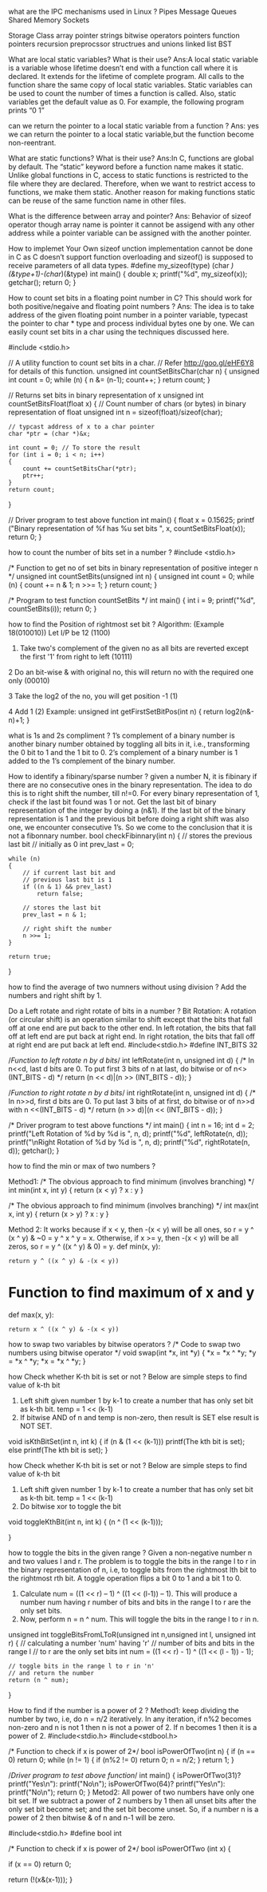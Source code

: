 what are the IPC mechanisms used in Linux ?
Pipes
Message Queues
Shared Memory
Sockets


Storage Class
array
pointer
strings
bitwise operators
pointers
function pointers
recursion
preprocssor
structrues and unions
linked list 
BST

What are local static variables? What is their use?
Ans:A local static variable is a variable whose lifetime doesn’t end with a function call
 where it is declared. It extends for the lifetime of complete program. All calls to the 
 function share the same copy of local static variables. Static variables can be used 
 to count the number of times a function is called. Also, static variables get the default
 value as 0. For example, the following program prints “0 1”
 
can we return the pointer to a local static variable from a  function ?
Ans: yes we can return the pointer to a local static variable,but the function become non-reentrant.


What are static functions? What is their use?
Ans:In C, functions are global by default. The “static” keyword before a function name makes it static.
 Unlike global functions in C, access to static functions is restricted to the file where they are declared.
 Therefore, when we want to restrict access to functions, we make them static. Another reason for making 
 functions static can be reuse of the same function name in other files.
 
 What is the difference between array and pointer?
 Ans: Behavior of sizeof operator
      though array name is pointer it cannot be assigend with any other address 
	  while a pointer variable can be assigned with the another pointer.

How to implemet Your Own sizeof
unction implementation cannot be done in C as C doesn’t support function overloading and sizeof()
is supposed to receive parameters of all data types.
#define my_sizeof(type) (char *)(&type+1)-(char*)(&type)
int main()
{
    double x;
    printf("%d", my_sizeof(x));
    getchar();
    return 0;
}


How to count set bits in a floating point number in C? This should work for both positive/negaive and floating point numbers ?
Ans: The idea is to take address of the given floating point number in a pointer variable,
typecast the pointer to char * type and process individual bytes one by one. 
We can easily count set bits in a char using the techniques discussed here.

#include <stdio.h>

// A utility function to count set bits in a char.
// Refer http://goo.gl/eHF6Y8 for details of this function.
unsigned int countSetBitsChar(char n)
{
	unsigned int count = 0;
	while (n)
	{
	n &= (n-1);
	count++;
	}
	return count;
}

// Returns set bits in binary representation of x
unsigned int countSetBitsFloat(float x)
{
	// Count number of chars (or bytes) in binary representation of float
	unsigned int n = sizeof(float)/sizeof(char);

	// typcast address of x to a char pointer
	char *ptr = (char *)&x; 

	int count = 0; // To store the result
	for (int i = 0; i < n; i++)
	{
		count += countSetBitsChar(*ptr);
		ptr++;
	}
	return count;
}

// Driver program to test above function
int main()
{
	float x = 0.15625;
	printf ("Binary representation of %f has %u set bits ", x,
			countSetBitsFloat(x));
	return 0;
}


how to count the number of bits set in a number ?
#include <stdio.h>       
 
/* Function to get no of set bits in binary
   representation of positive integer n */
unsigned int countSetBits(unsigned int n)
{
  unsigned int count = 0;
  while (n)
  {
    count += n & 1;
    n >>= 1;
  }
  return count;
}
 
/* Program to test function countSetBits */
int main()
{
    int i = 9;
    printf("%d", countSetBits(i));
    return 0;
}

how to find the Position of rightmost set bit ?
Algorithm: (Example 18(010010))
Let I/P be 12 (1100)

1. Take two's complement of the given no as all bits are reverted
except the first '1' from right to left (10111)

2  Do an bit-wise & with original no, this will return no with the
required one only (00010)

3  Take the log2 of the no, you will get position -1 (1)

4  Add 1 (2)
Example:
unsigned int getFirstSetBitPos(int n)
{
   return log2(n&-n)+1;
}



what is 1s and 2s compliment ?
1’s complement of a binary number is another binary number obtained 
by toggling all bits in it, i.e., transforming the 0 bit to 1 and the 1 bit to 0.
2’s complement of a binary number is 1 added to the 1’s complement of the binary number.


How to identify a fibinary/sparse number ?
given a number N, it is fibinary if there are no consecutive ones in the binary representation.
The idea to do this is to right shift the number, till n!=0. For every binary representation of 1,
 check if the last bit found was 1 or not. Get the last bit of binary representation of the integer
 by doing a (n&1). If the last bit of the binary representation is 1 and the previous bit 
 before doing a right shift was also one, we encounter consecutive 1’s. 
 So we come to the conclusion that it is not a fibonnary number.
bool checkFibinnary(int n) 
{
    // stores the previous last bit
    // initially as 0
    int prev_last = 0;
    
    while (n) 
    {
        // if current last bit and 
        // previous last bit is 1
        if ((n & 1) && prev_last)
            return false;
     
        // stores the last bit
        prev_last = n & 1;
     
        // right shift the number
        n >>= 1;
    }
 
    return true;
}

how to find the average of two numners without using division ?
Add the numbers and right shift by 1.

Do a Left rotate and right rotate of bits in a number ?
Bit Rotation: A rotation (or circular shift) is an operation similar to shift except 
that the bits that fall off at one end are put back to the other end.
In left rotation, the bits that fall off at left end are put back at right end.
In right rotation, the bits that fall off at right end are put back at left end.
#include<stdio.h>
#define INT_BITS 32

/*Function to left rotate n by d bits*/
int leftRotate(int n, unsigned int d)
{
/* In n<<d, last d bits are 0. To put first 3 bits of n at 
	last, do bitwise or of n<<d with n >>(INT_BITS - d) */
return (n << d)|(n >> (INT_BITS - d));
}

/*Function to right rotate n by d bits*/
int rightRotate(int n, unsigned int d)
{
/* In n>>d, first d bits are 0. To put last 3 bits of at 
	first, do bitwise or of n>>d with n <<(INT_BITS - d) */
return (n >> d)|(n << (INT_BITS - d));
}

/* Driver program to test above functions */
int main()
{
int n = 16;
int d = 2;
printf("Left Rotation of %d by %d is ", n, d);
printf("%d", leftRotate(n, d));
printf("\nRight Rotation of %d by %d is ", n, d);
printf("%d", rightRotate(n, d));
getchar();
} 


how to find the min or max of two numbers ?

Method1:
/* The obvious approach to find minimum (involves branching) */
int min(int x, int y)
{
  return (x < y) ? x : y
}

/* The obvious approach to find minimum (involves branching) */
int max(int x, int y)
{
  return (x > y) ? x : y
}

Method 2:
It works because if x < y, then -(x < y) will be all ones, 
so r = y ^ (x ^ y) & ~0 = y ^ x ^ y = x. Otherwise, if x >= y, 
then -(x < y) will be all zeros, so r = y ^ ((x ^ y) & 0) = y.
def min(x, y):
 
    return y ^ ((x ^ y) & -(x < y))
 
 
# Function to find maximum of x and y
def max(x, y):
 
    return x ^ ((x ^ y) & -(x < y)) 
	

how to swap two variables by bitwise operators ?
/* Code to swap two numbers using bitwise operator */
void swap(int *x, int *y)
{
    *x = *x ^ *y;
    *y = *x ^ *y;
    *x = *x ^ *y;
}

how Check whether K-th bit is set or not ?
Below are simple steps to find value of k-th bit

1) Left shift given number 1 by k-1 to create 
   a number that has only set bit as k-th bit.
    temp = 1 << (k-1)
2) If bitwise AND of n and temp is non-zero, 
   then result is SET else result is NOT SET.

void isKthBitSet(int n, int k)
{
    if (n & (1 << (k-1)))
        printf(The kth bit is set);
    else
        printf(The kth bit is set);
}



how Check whether K-th bit is set or not ?
Below are simple steps to find value of k-th bit

1) Left shift given number 1 by k-1 to create 
   a number that has only set bit as k-th bit.
    temp = 1 << (k-1)
2) Do bitwise  xor to toggle the bit

void toggleKthBit(int n, int k)
{
    (n  ^ (1 << (k-1)));   
    
}

how to toggle the bits in the given range ?
Given a non-negative number n and two values l and r. The problem is to toggle 
the bits in the range l to r in the binary representation of n, i.e, to toggle 
bits from the rightmost lth bit to the rightmost rth bit. A toggle operation 
flips a bit 0 to 1 and a bit 1 to 0.

1. Calculate num = ((1 << r) – 1) ^ ((1 << (l-1)) – 1). This will produce a number 
num having r number of bits and bits in the range l to r are the only set bits.
2. Now, perform n = n ^ num. This will toggle the bits in the range l to r in n.

unsigned int toggleBitsFromLToR(unsigned int n,unsigned int l, unsigned int r)
{
    // calculating a number 'num' having 'r'
    // number of bits and bits in the range l
    // to r are the only set bits
    int num = ((1 << r) - 1) ^ ((1 << (l - 1)) - 1);
 
    // toggle bits in the range l to r in 'n'
    // and return the number
    return (n ^ num);
}


How to find if the number is a power of 2 ?
Method1:
keep dividing the number by two, i.e, do n = n/2 iteratively. In any iteration, 
if n%2 becomes non-zero and n is not 1 then n is not a power of 2. If n becomes
1 then it is a power of 2.
#include<stdio.h>
#include<stdbool.h>
 
/* Function to check if x is power of 2*/
bool isPowerOfTwo(int n)
{
  if (n == 0)
    return 0;
  while (n != 1)
  {
      if (n%2 != 0)
         return 0;
      n = n/2;
  }
  return 1;
}
 
/*Driver program to test above function*/
int main()
{
  isPowerOfTwo(31)? printf("Yes\n"): printf("No\n");
  isPowerOfTwo(64)? printf("Yes\n"): printf("No\n");
  return 0;
}
Metod2:
All power of two numbers have only one bit set. 
If we subtract a power of 2 numbers by 1 then all unset bits after the only set
bit become set; and the set bit become unset.
So, if a number n is a power of 2 then bitwise & of n and n-1 will be zero.

#include<stdio.h>
#define bool int
 
/* Function to check if x is power of 2*/
bool isPowerOfTwo (int x)
{
  
  if (x == 0)
	return 0;

  return (!(x&(x-1)));
}
 

